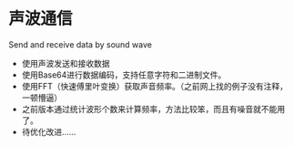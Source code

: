 # 声波通信
Send and receive data by sound wave
- 使用声波发送和接收数据
- 使用Base64进行数据编码，支持任意字符和二进制文件。
- 使用FFT（快速傅里叶变换）获取声音频率。（之前网上找的例子没有注释，一顿懵逼）
- 之前版本通过统计波形个数来计算频率，方法比较笨，而且有噪音就不能用了。
- 待优化改进……
